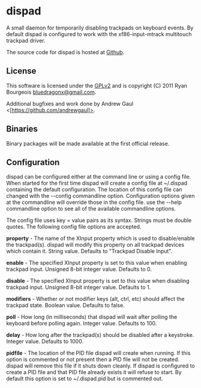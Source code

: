 dispad
======

A small daemon for temporarily disabling trackpads on keyboard events. By
default dispad is configured to work with the xf86-input-mtrack multitouch
trackpad driver.

The source code for dispad is hosted at [Github][1].

License
-------

This software is licensed under the [GPLv2][2] and is copyright (C) 2011 Ryan
Bourgeois <bluedragonx@gmail.com>.

Additional bugfixes and work done by Andrew Gaul <[https://github.com/andrewgaul]>.

Binaries
--------

Binary packages will be made available at the first official release.

Configuration
-------------

dispad can be configured either at the command line or using a config file.
When started for the first time dispad will create a config file at ~/.dispad
containing the default configuration. The location of this config file can
changed with the --config commandline option. Configuration options given at
the commandline will override those in the config file. use the --help
commandline option to see all of the available commandline options.

The config file uses key = value pairs as its syntax. Strings must be double
quotes. The following config file options are accepted.

**property** -
The name of the XInput property which is used to disable/enable the
trackpad(s). dispad will modify this property on all trackpad devices which
contain it. String value. Defaults to "Trackpad Disable Input".

**enable** -
The specified XInput property is set to this value when enabling trackpad
input. Unsigned 8-bit integer value. Defaults to 0.

**disable** -
The specified XInput property is set to this value when disabling trackpad
input.  Unsigned 8-bit integer value. Defaults to 1.

**modifiers** -
Whether or not modifier keys (alt, ctrl, etc) should affect the trackpad state.
Boolean value. Defaults to false.

**poll** -
How long (in milliseconds) that dispad will wait after polling the keyboard
before polling again. Integer value. Defaults to 100.

**delay** -
How long after the trackpad(s) should be disabled after a keystroke. Integer
value. Defaults to 1000.

**pidfile** -
The location of the PID file dispad will create when running. If this option is
commented or not present then a PID file will not be created. dispad will
remove this file if it shuts down cleanly. If dispad is configured to create a
PID file and that PID file already exists it will refuse to start. By default
this option is set to ~/.dispad.pid but is commented out.

[1]: https://github.com/BlueDragonX/dispad
[2]: http://www.gnu.org/licenses/gpl-2.0.html	"GNU General Public License, version 2"

